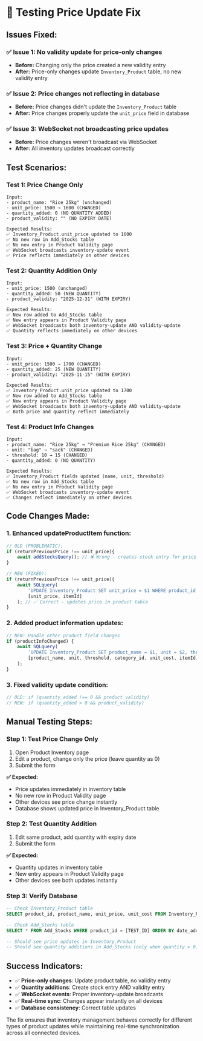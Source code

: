 # 🧪 Testing Price Update Fix

## Issues Fixed:

### ✅ **Issue 1: No validity update for price-only changes**
- **Before:** Changing only the price created a new validity entry  
- **After:** Price-only changes update `Inventory_Product` table, no new validity entry

### ✅ **Issue 2: Price changes not reflecting in database**
- **Before:** Price changes didn't update the `Inventory_Product` table
- **After:** Price changes properly update the `unit_price` field in database

### ✅ **Issue 3: WebSocket not broadcasting price updates**
- **Before:** Price changes weren't broadcast via WebSocket
- **After:** All inventory updates broadcast correctly

## Test Scenarios:

### **Test 1: Price Change Only**
```
Input:
- product_name: "Rice 25kg" (unchanged)
- unit_price: 1500 → 1600 (CHANGED)  
- quantity_added: 0 (NO QUANTITY ADDED)
- product_validity: "" (NO EXPIRY DATE)

Expected Results:
✅ Inventory_Product.unit_price updated to 1600
✅ No new row in Add_Stocks table
✅ No new entry in Product Validity page  
✅ WebSocket broadcasts inventory-update event
✅ Price reflects immediately on other devices
```

### **Test 2: Quantity Addition Only**
```
Input:
- unit_price: 1500 (unchanged)
- quantity_added: 50 (NEW QUANTITY)
- product_validity: "2025-12-31" (WITH EXPIRY)

Expected Results:
✅ New row added to Add_Stocks table
✅ New entry appears in Product Validity page
✅ WebSocket broadcasts both inventory-update AND validity-update
✅ Quantity reflects immediately on other devices
```

### **Test 3: Price + Quantity Change**
```
Input:
- unit_price: 1500 → 1700 (CHANGED)
- quantity_added: 25 (NEW QUANTITY)  
- product_validity: "2025-11-15" (WITH EXPIRY)

Expected Results:
✅ Inventory_Product.unit_price updated to 1700
✅ New row added to Add_Stocks table
✅ New entry appears in Product Validity page
✅ WebSocket broadcasts both inventory-update AND validity-update
✅ Both price and quantity reflect immediately
```

### **Test 4: Product Info Changes**
```
Input:
- product_name: "Rice 25kg" → "Premium Rice 25kg" (CHANGED)
- unit: "bag" → "sack" (CHANGED)  
- threshold: 10 → 15 (CHANGED)
- quantity_added: 0 (NO QUANTITY)

Expected Results:
✅ Inventory_Product fields updated (name, unit, threshold)
✅ No new row in Add_Stocks table
✅ No new entry in Product Validity page
✅ WebSocket broadcasts inventory-update event
✅ Changes reflect immediately on other devices
```

## Code Changes Made:

### **1. Enhanced updateProductItem function:**
```javascript
// OLD (PROBLEMATIC):
if (returnPreviousPrice !== unit_price){
    await addStocksQuery(); // ❌ Wrong - creates stock entry for price change
}

// NEW (FIXED):
if (returnPreviousPrice !== unit_price){
    await SQLquery(
        'UPDATE Inventory_Product SET unit_price = $1 WHERE product_id = $2',
        [unit_price, itemId]
    ); // ✅ Correct - updates price in product table
}
```

### **2. Added product information updates:**
```javascript
// NEW: Handle other product field changes
if (productInfoChanged) {
    await SQLquery(
        'UPDATE Inventory_Product SET product_name = $1, unit = $2, threshold = $3, category_id = $4, unit_cost = $5 WHERE product_id = $6',
        [product_name, unit, threshold, category_id, unit_cost, itemId]
    );
}
```

### **3. Fixed validity update condition:**
```javascript
// OLD: if (quantity_added !== 0 && product_validity)
// NEW: if (quantity_added > 0 && product_validity)
```

## Manual Testing Steps:

### **Step 1: Test Price Change Only**
1. Open Product Inventory page
2. Edit a product, change only the price (leave quantity as 0)
3. Submit the form

**✅ Expected:**
- Price updates immediately in inventory table
- No new row in Product Validity page
- Other devices see price change instantly
- Database shows updated price in Inventory_Product table

### **Step 2: Test Quantity Addition**
1. Edit same product, add quantity with expiry date
2. Submit the form

**✅ Expected:**
- Quantity updates in inventory table
- New entry appears in Product Validity page
- Other devices see both updates instantly

### **Step 3: Verify Database**
```sql
-- Check Inventory_Product table
SELECT product_id, product_name, unit_price, unit_cost FROM Inventory_Product WHERE product_id = [TEST_ID];

-- Check Add_Stocks table  
SELECT * FROM Add_Stocks WHERE product_id = [TEST_ID] ORDER BY date_added DESC;

-- Should see price updates in Inventory_Product
-- Should see quantity additions in Add_Stocks (only when quantity > 0)
```

## Success Indicators:

- ✅ **Price-only changes**: Update product table, no validity entry
- ✅ **Quantity additions**: Create stock entry AND validity entry  
- ✅ **WebSocket events**: Proper inventory-update broadcasts
- ✅ **Real-time sync**: Changes appear instantly on all devices
- ✅ **Database consistency**: Correct table updates

The fix ensures that inventory management behaves correctly for different types of product updates while maintaining real-time synchronization across all connected devices.
